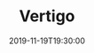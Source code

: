 ---
layout: screening

date: 2019-11-19T19:30:00
location: 03 MS 01

title: Vertigo
year: 1958
runtime: 2h 8m
backdrop: /uploads/vertigo-backdrop.jpg
poster: /uploads/vertigo-poster.jpg
trailer: https://www.youtube.com/watch?v=UHhsEYDg8GI
overview: A retired San Francisco detective suffering from acrophobia investigates the strange activities of an old friend's wife, all the while becoming dangerously obsessed with her.
genres:
  - Mystery
  - Romance
  - Thriller
director: Alfred Hitchcock
cast:
  - James Stewart
  - Kim Novak
  - Barbara Bel Geddes
---